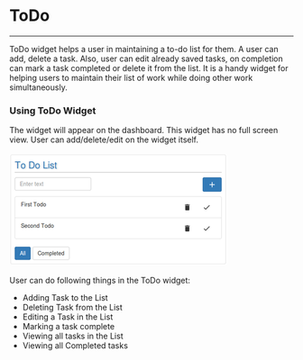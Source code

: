 # ToDo


---



ToDo widget helps a user in maintaining a to-do list for them. A user can add, delete a task. Also, user can edit already saved tasks, on completion can mark a task completed or delete it from the list. It is a handy widget for helping users to maintain their list of work while doing other work simultaneously.

### Using ToDo Widget

The widget will appear on the dashboard. This widget has no full screen view. User can add/delete/edit on the widget itself.<br/><br/>
![](todo.png)
<br/><br/>
User can do following things in the ToDo widget:
 * Adding Task to the List
 * Deleting Task from the List
 * Editing a Task in the List
 * Marking a task complete
 * Viewing all tasks in the List
 * Viewing all Completed tasks

